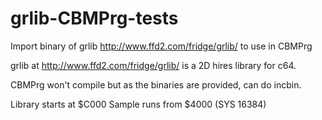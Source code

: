 # grlib-CBMPrg-tests

Import binary of grlib http://www.ffd2.com/fridge/grlib/ to use in CBMPrg

grlib at http://www.ffd2.com/fridge/grlib/ is a 2D hires library for c64.

CBMPrg won't compile but as the binaries are provided, can do incbin.

Library starts at $C000
Sample runs from $4000 (SYS 16384)
